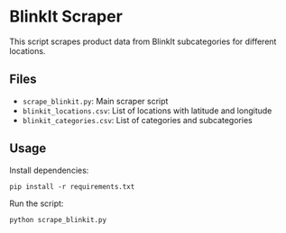 
# BlinkIt Scraper

This script scrapes product data from BlinkIt subcategories for different locations.

## Files
- `scrape_blinkit.py`: Main scraper script
- `blinkit_locations.csv`: List of locations with latitude and longitude
- `blinkit_categories.csv`: List of categories and subcategories

## Usage
Install dependencies:
```
pip install -r requirements.txt
```

Run the script:
```
python scrape_blinkit.py
```
